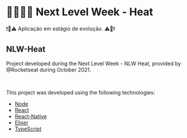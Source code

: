 # 🚀👨🏾‍🚀 Next Level Week - Heat
❗🚨⚠️ Aplicação em estágio de evolução. ⚠️🚨❗

## NLW-Heat
Project developed during the Next Level Week - NLW Heat, provided by @Rocketseat during October 2021.

<br>

This project was developed using the following technologies:

- [Node](https://nodejs.org/)
- [React](https://reactjs.org)
- [React-Native](https://reactnative.dev/)
- [Elixer](https://elixir-lang.org/)
- [TypeScript](https://www.typescriptlang.org/)

